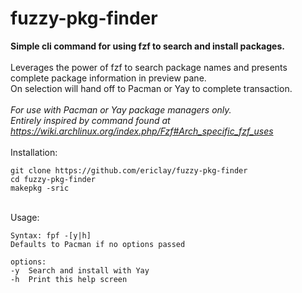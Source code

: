  # fuzzy-pkg-finder

**Simple cli command for using fzf to search and install packages.**\
 \
Leverages the power of fzf to search package names and presents complete package information in preview pane. \
On selection will hand off to Pacman or Yay to complete transaction. \
  \
*For use with Pacman or Yay package managers only.*\
*Entirely inspired by command found at https://wiki.archlinux.org/index.php/Fzf#Arch_specific_fzf_uses* \
 \
Installation: 
```
git clone https://github.com/ericlay/fuzzy-pkg-finder
cd fuzzy-pkg-finder
makepkg -sric
```
 \
Usage: 
```
Syntax: fpf -[y|h]
Defaults to Pacman if no options passed

options:
-y	Search and install with Yay
-h	Print this help screen
```
